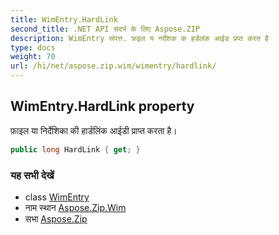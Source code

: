 ```yaml
---
title: WimEntry.HardLink
second_title: .NET API संदर्भ के लिए Aspose.ZIP
description: WimEntry संपत्त. फ़इल य नर्देशक क हर्डलंक आईड प्रप्त करत है
type: docs
weight: 70
url: /hi/net/aspose.zip.wim/wimentry/hardlink/
---
```

## WimEntry.HardLink property

फ़ाइल या निर्देशिका की हार्डलिंक आईडी प्राप्त करता है।

```csharp
public long HardLink { get; }
```

### यह सभी देखें

* class [WimEntry](../)
* नाम स्थान [Aspose.Zip.Wim](../../wimentry/)
* सभा [Aspose.Zip](../../../)


